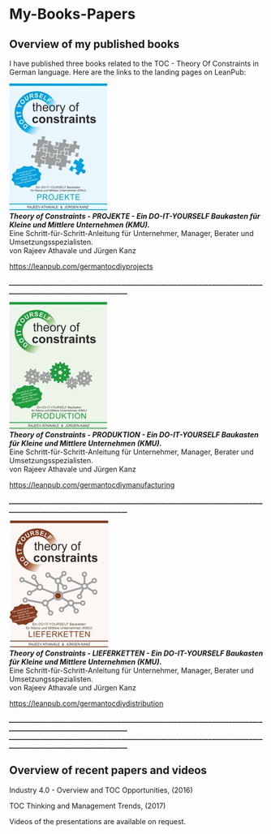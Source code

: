 # My-Books-Papers
## Overview of my published books

I have published three books related to the TOC - Theory Of Constraints in German language. Here are the links to the landing pages on LeanPub:
  

    
![ebook projects](ebook_projekte.jpg)  
***Theory of Constraints - PROJEKTE - Ein DO-IT-YOURSELF Baukasten für Kleine und Mittlere Unternehmen (KMU).***  
Eine Schritt-für-Schritt-Anleitung für Unternehmer, Manager, Berater und Umsetzungsspezialisten.  
von Rajeev Athavale und Jürgen Kanz  

<https://leanpub.com/germantocdiyprojects>

***______________________________________________________________________________________________________________***  
  
  
![ebook manufacturing](ebook_produktion.jpg)  
***Theory of Constraints - PRODUKTION - Ein DO-IT-YOURSELF Baukasten für Kleine und Mittlere Unternehmen (KMU).***  
Eine Schritt-für-Schritt-Anleitung für Unternehmer, Manager, Berater und Umsetzungsspezialisten.  
von Rajeev Athavale und Jürgen Kanz  
  
<https://leanpub.com/germantocdiymanufacturing>  
  
***______________________________________________________________________________________________________________*** 
  
  
 ![ebook manufacturing](ebook_lieferketten.jpg)  
***Theory of Constraints - LIEFERKETTEN - Ein DO-IT-YOURSELF Baukasten für Kleine und Mittlere Unternehmen (KMU).***  
Eine Schritt-für-Schritt-Anleitung für Unternehmer, Manager, Berater und Umsetzungsspezialisten.  
von Rajeev Athavale und Jürgen Kanz 
  
<https://leanpub.com/germantocdiydistribution>  
  
***______________________________________________________________________________________________________________*** 
***______________________________________________________________________________________________________________*** 
  
## Overview of recent papers and videos

Industry 4.0 - Overview and TOC Opportunities, (2016)

TOC Thinking and Management Trends, (2017)

Videos of the presentations are available on request.
